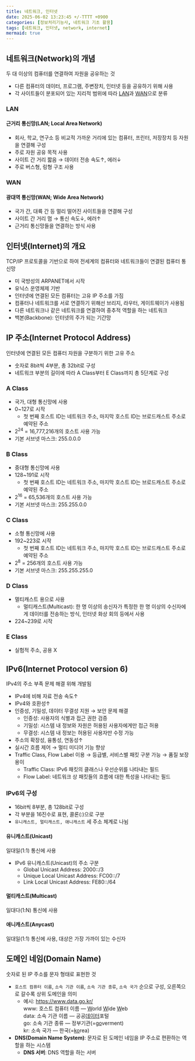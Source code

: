 ```yaml
---
title: 네트워크, 인터넷
date: 2025-06-02 13:23:45 +/-TTTT +0900
categories: [정보처리기능사, 네트워크 기초 활용]
tags: [네트워크, 인터넷, network, internet]
mermaid: true
---
```


## 네트워크(Network)의 개념
두 대 이상의 컴퓨터를 연결하여 자원을 공유하는 것
* 다른 컴퓨터의 데이터, 프로그램, 주변장치, 인터넷 등을 공유하기 위해 사용
* 각 사이트들이 분포되어 있는 지리적 범위에 따라 [LAN](#lan)과 [WAN](#wan)으로 분류
### LAN
#### 근거리 통신망(LAN; Local Area Network)
* 회사, 학교, 연구소 등 비교적 가까운 거리에 있는 컴퓨터, 프린터, 저장장치 등 자원을 연결해 구성
* 주로 자원 공유 목적 사용
* 사이트 간 거리 짧음 → 데이터 전송 속도↑, 에러↓
* 주로 버스형, 링형 구조 사용 
### WAN
#### 광대역 통신망(WAN; Wide Area Network)
* 국가 간, 대륙 간 등 멀리 떨어진 사이트들을 연결해 구성
* 사이트 간 거리 멈 → 통신 속도↓, 에러↑
* 근거리 통신망들을 연결하는 방식 사용

## 인터넷(Internet)의 개요
TCP/IP 프로토콜을 기반으로 하여 전세계의 컴퓨터와 네트워크들이 연결된 컴퓨터 통신망
* 미 국방성의 ARPANET에서 시작
* 유닉스 운영체제 기반
* 인터넷에 연결된 모든 컴퓨터는 고유 IP 주소를 가짐
* 컴퓨터나 네트워크를 서로 연결하기 위해선 브리지, 라우터, 게이트웨이가 사용됨
* 다른 네트워크나 같은 네트워크를 연결하여 중추적 역할을 하는 네트워크
* 백본(Backbone): 인터넷의 주가 되는 기간망

## IP 주소(Internet Protocol Address)
인터넷에 연결된 모든 컴퓨터 자원을 구분하기 위한 고유 주소
* 숫자로 8bit씩 4부분, 총 32bit로 구성
* 네트워크 부분의 길이에 따라 A Class부터 E Class까지 총 5단계로 구성
### A Class
* 국가, 대형 통신망에 사용
* 0~127로 시작
  * 첫 번째 호스트 ID는 네트워크 주소, 마지막 호스트 ID는 브로드캐스트 주소로 예약된 주소
* 2<sup>24</sup> = 16,777,216개의 호스트 사용 가능
* 기본 서브넷 마스크: 255.0.0.0
### B Class
* 중대형 통신망에 사용
* 128~191로 시작
  * 첫 번째 호스트 ID는 네트워크 주소, 마지막 호스트 ID는 브로드캐스트 주소로 예약된 주소
* 2<sup>16</sup> = 65,536개의 호스트 사용 가능
* 기본 서브넷 마스크: 255.255.0.0
### C Class
* 소형 통신망에 사용
* 192~223로 시작
  * 첫 번째 호스트 ID는 네트워크 주소, 마지막 호스트 ID는 브로드캐스트 주소로 예약된 주소
* 2<sup>8</sup> = 256개의 호스트 사용 가능
* 기본 서브넷 마스크: 255.255.255.0
### D Class
* 멀티캐스트 용으로 사용
  * 멀티캐스트(Multicast): 한 명 이상의 송신자가 특정한 한 명 이상의 수신자에게 데이터를 전송하는 방식, 인터넷 화상 회의 등에서 사용
* 224~239로 시작
### E Class
* 실험적 주소, 공용 X

## IPv6(Internet Protocol version 6)
IPv4의 주소 부족 문제 해결 위해 개발됨
* IPv4에 비해 자료 전송 속도↑
* IPv4와 호환성↑
* 인증성, 기밀성, 데이터 무결성 지원 → 보안 문제 해결
  * 인증성: 사용자의 식별과 접근 권한 검증
  * 기밀성: 시스템 내 정보와 자원은 허용된 사용자에게만 접근 허용
  * 무결성: 시스템 내 정보는 허용된 사용자만 수정 가능
* 주소의 확장성, 융통성, 연동성↑
* 실시간 흐름 제어 → 멀티 미디어 기능 향상
* Traffic Class, Flow Label 이용 → 등급별, 서비스별 패킷 구분 가능 → 품질 보장 용이
  * Traffic Class: IPv6 패킷의 클래스나 우선순위를 나타내는 필드
  * Flow Label: 네트워크 상 패킷들의 흐름에 대한 특성을 나타내는 필드

### IPv6의 구성
* 16bit씩 8부분, 총 128bit로 구성
* 각 부분을 16진수로 표현, 콜론(:)으로 구분
* `유니캐스트, 멀티캐스트, 애니캐스트` 세 주소 체계로 나뉨

#### 유니캐스트(Unicast)
일대일(1:1) 통신에 사용
* IPv6 유니캐스트(Unicast)의 주소 구분
  * Global Unicast Address: 2000::/3
  * Unique Local Unicast Address: FC00::/7
  * Link Local Unicast Address: FE80::/64
#### 멀티캐스트(Multicast)
일대다(1:N) 통신에 사용
#### 애니캐스트(Anycast)
일대일(1:1) 통신에 사용, 대상은 가장 가까이 있는 수신자

## 도메인 네임(Domain Name)
숫자로 된 IP 주소를 문자 형태로 표현한 것
* `호스트 컴퓨터 이름`, `소속 기관 이름`, `소속 기관 종류`, `소속 국가` 순으로 구성, 오른쪽으로 갈수록 상위 도메인을 의미
  * 예시: <https://www.data.go.kr/><br>
  www: 호스트 컴퓨터 이름 ― <u>W</u>orld <u>W</u>ide <u>W</u>eb<br>
  data: 소속 기관 이름 ― 공공<u>데이터</u>포털<br>
  go: 소속 기관 종류 ― 정부기관(=<u>go</u>verment)<br>
  kr: 소속 국가 ― 한국(=<u>ko</u>rea)
* **DNS(Domain Name System)**: 문자로 된 도메인 네임을 IP 주소로 편환하는 역할을 하는 시스템
  * **DNS 서버**: DNS 역할을 하는 서버

